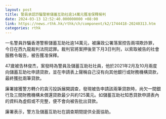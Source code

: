 ```yaml
---
layout: post
title: 警員承認詐騙警察儲蓄互助社逾14萬元獲准保釋候判
date: 2024-03-13 12:52:40.000000000 +08:00
link: https://news.rthk.hk/rthk/ch/component/k2/1744418-20240313.htm
categories: rthk
---
```


一名警員詐騙香港警察儲蓄互助社逾14萬元，被廉政公署落案控告兩項欺詐罪，今日在西九龍裁判法院認罪。裁判官將案押後至下月3日判刑，以索取被告的社會服務令報告，被告獲准保釋。

47歲被告林俊杰，案發時為警員及儲蓄互助社社員，他於2021年2月及10月兩度向儲蓄互助社申請貸款，並在申請表上聲稱自己沒有向其他銀行或財務機構貸款，最終獲批兩筆貸款。

廉署接獲警方轉介的貪污投訴展開調查，發現被告申請該兩筆貸款時，尚欠一間銀行及三間財務機構未償還貸款最少共約125萬元。如儲蓄互助社知悉貸款申請表內的資料為虛假或不完整，便不會向被告批出貸款。

廉署表示，警方及儲蓄互助社在調查期間提供全面協助。

